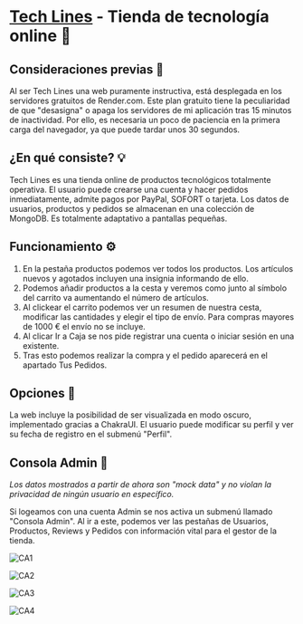 # [Tech Lines](https://techlines-uoaa.onrender.com/) - Tienda de tecnología online :iphone:

## Consideraciones previas :thinking:

Al ser Tech Lines una web puramente instructiva, está desplegada en los servidores gratuitos de Render.com. Este plan gratuito tiene la peculiaridad de que "desasigna" o apaga los servidores de mi aplicación tras 15 minutos de inactividad. Por ello, es necesaria un poco de paciencia en la primera carga del navegador, ya que puede tardar unos 30 segundos.

## ¿En qué consiste? :bulb:

Tech Lines es una tienda online de productos tecnológicos totalmente operativa. El usuario puede crearse una cuenta y hacer pedidos inmediatamente, admite pagos por PayPal, SOFORT o tarjeta. Los datos de usuarios, productos y pedidos se almacenan en una colección de MongoDB. Es totalmente adaptativo a pantallas pequeñas.

## Funcionamiento :gear:

1. En la pestaña productos podemos ver todos los productos. Los artículos nuevos y agotados incluyen una insignia informando de ello.
2. Podemos añadir productos a la cesta y veremos como junto al símbolo del carrito va aumentando el número de artículos.
3. Al clickear el carrito podemos ver un resumen de nuestra cesta, modificar las cantidades y elegir el tipo de envío. Para compras mayores de 1000 € el envío no se incluye.
4. Al clicar Ir a Caja se nos pide registrar una cuenta o iniciar sesión en una existente.
5. Tras esto podemos realizar la compra y el pedido aparecerá en el apartado Tus Pedidos.

## Opciones :wrench:

La web incluye la posibilidad de ser visualizada en modo oscuro, implementado gracias a ChakraUI. El usuario puede modificar su perfil y ver su fecha de registro en el submenú "Perfil".

## Consola Admin :rocket:

*Los datos mostrados a partir de ahora son "mock data" y no violan la privacidad de ningún usuario en específico.*

Si logeamos con una cuenta Admin se nos activa un submenú llamado "Consola Admin". Al ir a este, podemos ver las pestañas de Usuarios, Productos, Reviews y Pedidos con información vital para el gestor de la tienda.

![CA1](https://user-images.githubusercontent.com/118598218/226207208-aece4a48-7d07-4b7d-bd2e-db59f7e048f4.png)

![CA2](https://user-images.githubusercontent.com/118598218/226207257-5d50e9b5-a416-4a78-9091-6e6a9454860e.png)

![CA3](https://user-images.githubusercontent.com/118598218/226207260-c1b0315b-cd20-4999-864e-bec5c831e19b.png)

![CA4](https://user-images.githubusercontent.com/118598218/226207263-cebb2591-f7c4-4785-8798-795556a28f84.png)
